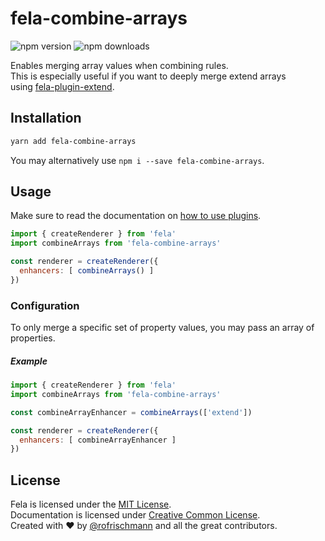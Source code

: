 # fela-combine-arrays

<img alt="npm version" src="https://badge.fury.io/js/fela-combine-arrays.svg"> <img alt="npm downloads" src="https://img.shields.io/npm/dm/fela-combine-arrays.svg">

Enables merging array values when combining rules.<br>
This is especially useful if you want to deeply merge extend arrays using [fela-plugin-extend](../fela-plugin-extend).

## Installation
```sh
yarn add fela-combine-arrays
```
You may alternatively use `npm i --save fela-combine-arrays`.

## Usage
Make sure to read the documentation on [how to use plugins](http://fela.js.org/docs/advanced/Plugins.html).

```javascript
import { createRenderer } from 'fela'
import combineArrays from 'fela-combine-arrays'

const renderer = createRenderer({
  enhancers: [ combineArrays() ]
})
```

### Configuration
To only merge a specific set of property values, you may pass an array of properties.

##### Example
```javascript
import { createRenderer } from 'fela'
import combineArrays from 'fela-combine-arrays'

const combineArrayEnhancer = combineArrays(['extend'])

const renderer = createRenderer({
  enhancers: [ combineArrayEnhancer ]
})
```

## License
Fela is licensed under the [MIT License](http://opensource.org/licenses/MIT).<br>
Documentation is licensed under [Creative Common License](http://creativecommons.org/licenses/by/4.0/).<br>
Created with ♥ by [@rofrischmann](http://rofrischmann.de) and all the great contributors.
